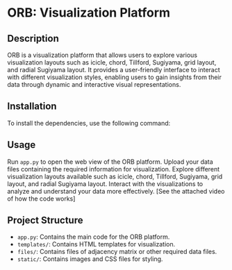 
# ORB: Visualization Platform

## Description
ORB is a visualization platform that allows users to explore various visualization layouts such as icicle, chord, Tillford, Sugiyama, grid layout, and radial Sugiyama layout. It provides a user-friendly interface to interact with different visualization styles, enabling users to gain insights from their data through dynamic and interactive visual representations.

## Installation
To install the dependencies, use the following command:


## Usage
Run `app.py` to open the web view of the ORB platform. Upload your data files containing the required information for visualization. Explore different visualization layouts available such as icicle, chord, Tillford, Sugiyama, grid layout, and radial Sugiyama layout. Interact with the visualizations to analyze and understand your data more effectively. [See the attached video of how the code works]

## Project Structure
- `app.py`: Contains the main code for the ORB platform.
- `templates/`: Contains HTML templates for visualization.
- `files/`: Contains files of adjacency matrix or other required data files.
- `static/`: Contains images and CSS files for styling.
